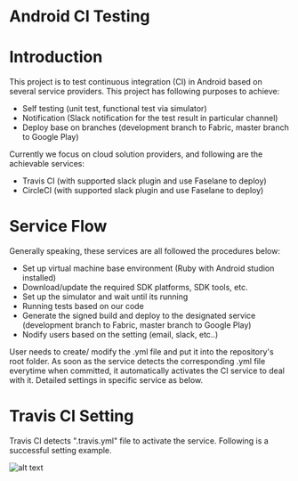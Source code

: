 # Android CI Testing

# Introduction

This project is to test continuous integration (CI) in Android based on several service providers. This project has following purposes to achieve:

 - Self testing (unit test, functional test via simulator)
 - Notification (Slack notification for the test result in particular channel)
 - Deploy base on branches (development branch to Fabric, master branch to Google Play)
 
Currently we focus on cloud solution providers, and following are the achievable services:

 - Travis CI (with supported slack plugin and use Faselane to deploy)
 - CircleCI (with supported slack plugin and use Faselane to deploy)
 
 
# Service Flow

Generally speaking, these services are all followed the procedures below:

 - Set up virtual machine base environment (Ruby with Android studion installed)
 - Download/update the required SDK platforms, SDK tools, etc.
 - Set up the simulator and wait until its running
 - Running tests based on our code
 - Generate the signed build and deploy to the designated service (development branch to Fabric, master branch to Google Play)
 - Nodify users based on the setting (email, slack, etc..)
 
User needs to create/ modify the .yml file and put it into the repository's root folder. As soon as the service detects the corresponding .yml file everytime when committed, it automatically activates the CI service to deal with it. Detailed settings in specific service as below.


# Travis CI Setting

Travis CI detects ".travis.yml" file to activate the service. Following is a successful setting example.


![alt text](https://www.dropbox.com/s/ab66jpjshlo7nvd/travis%20ci%20yml%20setting.png?dl=0)
 
 
 
